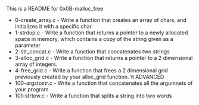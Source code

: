 This is a README for 0x0B-malloc_free

* 0-create_array.c - Write a function that creates an array of chars, and initializes it with a specific char
* 1-strdup.c - Write a function that returns a pointer to a newly allocated space in memory, which contains a copy of the string given as a parameter
* 2-str_concat.c - Write a function that concatenates two strings
* 3-alloc_grid.c - Write a function that returns a pointer to a 2 dimensional array of integers.
* 4-free_grid.c - Write a function that frees a 2 dimensional grid previously created by your alloc_grid function.
\t ADVANCED
* 100-argstostr.c - Write a function that concatenates all the argumnets of your program
* 101-strtow.c - Write a function that splits a string into two words
